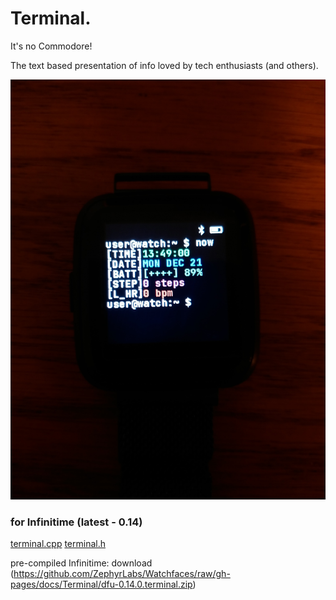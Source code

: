 # Terminal.
It's no Commodore!

The text based presentation of info loved by tech enthusiasts (and others).

![Terminal](https://raw.githubusercontent.com/ZephyrLabs/Watchfaces/gh-pages/docs/Terminal/Terminal.jpg "Terminal")

### for Infinitime (latest - 0.14)
[terminal.cpp](https://raw.githubusercontent.com/ZephyrLabs/Watchfaces/gh-pages/docs/Terminal/terminal.cpp)
[terminal.h](https://raw.githubusercontent.com/ZephyrLabs/Watchfaces/gh-pages/docs/Terminal/terminal.h)


pre-compiled Infinitime: download (https://github.com/ZephyrLabs/Watchfaces/raw/gh-pages/docs/Terminal/dfu-0.14.0.terminal.zip)
